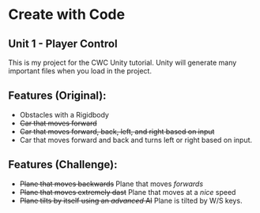 # Create with Code
## Unit 1 - Player Control

This is my project for the CWC Unity tutorial. Unity will generate many important files when you load in the project. 

## Features (Original):
* Obstacles with a Rigidbody
* ~~Car that moves forward~~ 
* ~~Car that moves forward, back, left, and right based on input~~ 
* Car that moves forward and back and turns left or right based on input.

## Features (Challenge):
* ~~Plane that moves backwards~~ Plane that moves *forwards*
* ~~Plane that moves extremely dast~~ Plane that moves at a *nice* speed
* ~~Plane tilts by itself using an *advanced* AI~~ Plane is tilted by W/S keys.